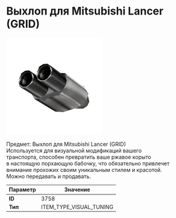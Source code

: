 # Выхлоп для Mitsubishi Lancer (GRID)

![Item Image](../img/3758.webp?raw=true)

Предмет: Выхлоп для Mitsubishi Lancer (GRID)<br>Используется для визуальной модификаций вашего<br>транспорта, способен превратить ваше ржавое корыто<br>в настоящую порхающую бабочку, что обязательно привлечет<br>внимание прохожих своим уникальным стилем и красотой.<br>Можно передавать и продавать.


| Параметр | Значение |
|----------|----------|
| **ID** | 3758 |
| **Тип** | ITEM_TYPE_VISUAL_TUNING |

